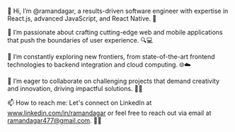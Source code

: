 👋 Hi, I’m @ramandagar, a results-driven software engineer with expertise in React.js, advanced JavaScript, and React Native. 🚀

👀 I’m passionate about crafting cutting-edge web and mobile applications that push the boundaries of user experience. 🔍💻

🌱 I’m constantly exploring new frontiers, from state-of-the-art frontend technologies to backend integration and cloud computing. 🌐☁️

💞️ I’m eager to collaborate on challenging projects that demand creativity and innovation, driving impactful solutions. 🤝💡

📫 How to reach me: Let's connect on LinkedIn at www.linkedin.com/in/ramandagar or feel free to reach out via email at ramandagar477@gmail.com. 📧📞

<!---
ramandagar/ramandagar is a ✨ special ✨ repository because its `README.md` (this file) appears on your GitHub profile.
You can click the Preview link to take a look at your changes.
--->

